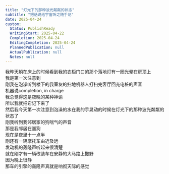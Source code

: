 ```yaml
---    
title: "灯光下的那种波光粼粼的状态"    
subtitle: "把话说给宇宙听之随手记"    
date: 2025-04-24    
custom:    
  Status: PublishReady    
  WritingStart: 2025-04-22    
  Completion: 2025-04-24    
  EditingCompletion: 2025-04-24    
  PlannedPublication: null    
  ActualPublication: null    
  Notes: null    
---      
```

我昨天躺在床上的时候看到我的衣柜门口的那个落地灯有一圈光晕在房顶上      
我是第一次注意到        
刚我在泡澡听到楼下的我室友的扫地机器人打扫完客厅回充电桩的声音      
机器说completion, in charge      
我总觉得这是夜晚的某种神谕      
所以我就把它记下来了        
然后我今天第一次注意到泡澡的水在我的手晃动的时候在灯光下的那种波光粼粼的状态了        
刚我听到我邻居家的狗喘气的声音      
那是我邻居在遛狗      
现在是夜里十一点半        
刚还有一辆摩托车由近及远      
发动机的轰隆声听起来很清楚        
就在刚才有一辆改装车在安静的大马路上撒野      
因为晚上很静      
那车的引擎的轰隆声真就是响彻天际的感觉        
    